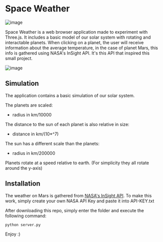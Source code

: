# Space Weather

![image](https://github.com/user-attachments/assets/a409b5c4-74fe-4435-bbba-842476d03ca1)

Space Weather is a web browser application made to experiment with Three.js. It includes a basic model of our solar system with rotating and interactable planets.
When clicking on a planet, the user will receive information about the average temperature, in the case of planet Mars, this info is gathered using NASA's InSight API.
It's this API that inspired this small project.


![image](https://github.com/user-attachments/assets/48d9bc93-2ea1-41b3-901b-ae3d379fa886)

## Simulation

The application contains a basic simulation of our solar system.

The planets are scaled:

- radius in km/10000

The distance to the sun of each planet is also relative in size:

- distance in km/(10*^7)

The sun has a different scale than the planets:

- radius in km/200000

Planets rotate at a speed relative to earth. (For simplicity they all rotate around the y-axis)

## Installation

The weather on Mars is gathered from [NASA's InSight API](https://api.nasa.gov/). To make this work, simply create your own NASA API Key and paste it into API-KEY.txt

After downloading this repo, simply enter the folder and execute the following command:

```bash
python server.py
```

Enjoy :)
